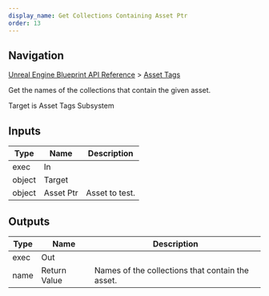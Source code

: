 ```yaml
---
display_name: Get Collections Containing Asset Ptr
order: 13
---
```

## Navigation

[Unreal Engine Blueprint API Reference](https://dev.epicgames.com/documentation/en-us/unreal-engine/BlueprintAPI) > [Asset Tags](https://dev.epicgames.com/documentation/en-us/unreal-engine/BlueprintAPI/AssetTags)

Get the names of the collections that contain the given asset.

Target is Asset Tags Subsystem

## Inputs

| Type | Name | Description |
| --- | --- | --- |
| exec | In |  |
| object | Target |  |
| object | Asset Ptr | Asset to test. |

## Outputs

| Type | Name | Description |
| --- | --- | --- |
| exec | Out |  |
| name | Return Value | Names of the collections that contain the asset. |
